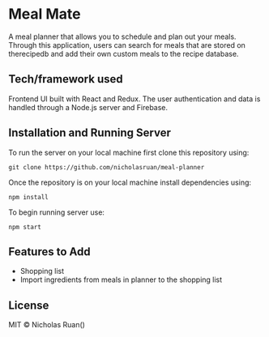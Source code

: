 # Meal Mate

A meal planner that allows you to schedule and plan out your meals. Through this application, users can search for meals that are stored on therecipedb and add their own custom meals to the recipe database. 

## Tech/framework used
Frontend UI built with React and Redux. The user authentication and data is handled through a Node.js server and Firebase. 

## Installation and Running Server
To run the server on your local machine first clone this repository using:

```
git clone https://github.com/nicholasruan/meal-planner
```

Once the repository is on your local machine install dependencies using:

```
npm install
```

To begin running server use:

```
npm start
```

## Features to Add

* Shopping list 
* Import ingredients from meals in planner to the shopping list

## License

MIT © Nicholas Ruan()
